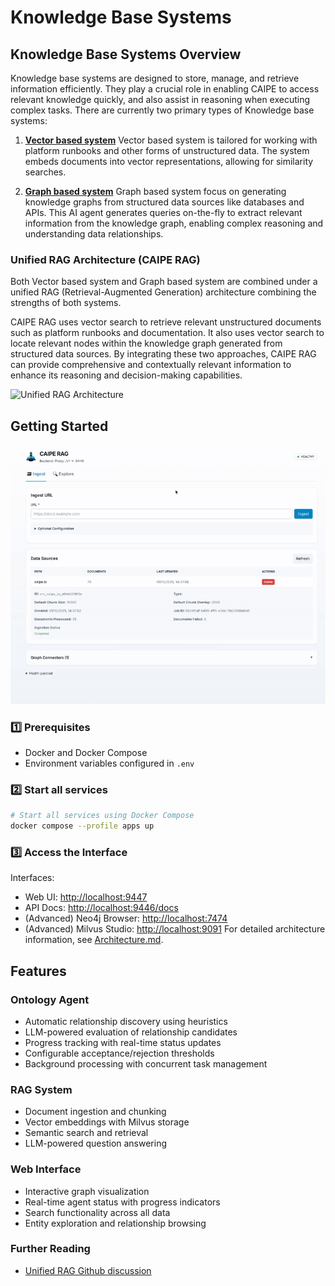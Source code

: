 # Knowledge Base Systems

## Knowledge Base Systems Overview

Knowledge base systems are designed to store, manage, and retrieve information efficiently. They play a crucial role in enabling CAIPE to access relevant knowledge quickly, and also assist in reasoning when executing complex tasks. There are currently two primary types of Knowledge base systems:

1. **[Vector based system](rag.md)**
  Vector based system is tailored for working with platform runbooks and other forms of unstructured data. The system embeds documents into vector representations, allowing for similarity searches.

2. **[Graph based system](graph_rag.md)**
  Graph based system focus on generating knowledge graphs from structured data sources like databases and APIs. This AI agent generates queries on-the-fly to extract relevant information from the knowledge graph, enabling complex reasoning and understanding data relationships.

### Unified RAG Architecture (CAIPE RAG)

Both Vector based system and Graph based system are combined under a unified RAG (Retrieval-Augmented Generation) architecture combining the strengths of both systems. 

CAIPE RAG uses vector search to retrieve relevant unstructured documents such as platform runbooks and documentation. It also uses vector search to locate relevant nodes within the knowledge graph generated from structured data sources. By integrating these two approaches, CAIPE RAG can provide comprehensive and contextually relevant information to enhance its reasoning and decision-making capabilities.

<img src="images/unified-rag-architecture.png" alt="Unified RAG Architecture" width="600" />


## Getting Started

![Getting Started](images/rag_gif.gif)

### 1️⃣ Prerequisites

- Docker and Docker Compose
- Environment variables configured in `.env`

### 2️⃣ Start all services

```bash
# Start all services using Docker Compose
docker compose --profile apps up
```
### 3️⃣ Access the Interface

Interfaces:

  - Web UI: [http://localhost:9447](http://localhost:9447)
  - API Docs: [http://localhost:9446/docs](http://localhost:9446/docs)
  - (Advanced) Neo4j Browser: [http://localhost:7474](http://localhost:7474)
  - (Advanced) Milvus Studio: [http://localhost:9091](http://localhost:9091)
For detailed architecture information, see [Architecture.md](Architecture.md).



## Features

### Ontology Agent
- Automatic relationship discovery using heuristics
- LLM-powered evaluation of relationship candidates
- Progress tracking with real-time status updates
- Configurable acceptance/rejection thresholds
- Background processing with concurrent task management

### RAG System
- Document ingestion and chunking
- Vector embeddings with Milvus storage
- Semantic search and retrieval
- LLM-powered question answering

### Web Interface
- Interactive graph visualization
- Real-time agent status with progress indicators
- Search functionality across all data
- Entity exploration and relationship browsing


### Further Reading
- [Unified RAG Github discussion](https://github.com/cnoe-io/ai-platform-engineering/discussions/196)